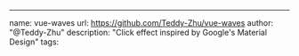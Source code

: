 ---
name: vue-waves
url: https://github.com/Teddy-Zhu/vue-waves
author: "@Teddy-Zhu"
description: "Click effect inspired by Google's Material Design"
tags:
